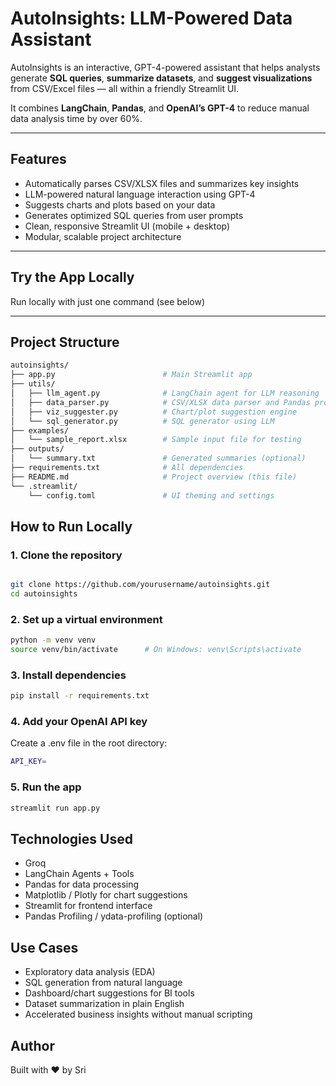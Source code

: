 
# AutoInsights: LLM-Powered Data Assistant

AutoInsights is an interactive, GPT-4-powered assistant that helps analysts generate **SQL queries**, **summarize datasets**, and **suggest visualizations** from CSV/Excel files — all within a friendly Streamlit UI.

It combines **LangChain**, **Pandas**, and **OpenAI’s GPT-4** to reduce manual data analysis time by over 60%.

---

## Features
- Automatically parses CSV/XLSX files and summarizes key insights
- LLM-powered natural language interaction using GPT-4
- Suggests charts and plots based on your data
- Generates optimized SQL queries from user prompts
- Clean, responsive Streamlit UI (mobile + desktop)
- Modular, scalable project architecture

---

## Try the App Locally  
Run locally with just one command (see below)

---

## Project Structure
```bash
autoinsights/
├── app.py                        # Main Streamlit app
├── utils/
│   ├── llm_agent.py              # LangChain agent for LLM reasoning
│   ├── data_parser.py            # CSV/XLSX data parser and Pandas profiling
│   ├── viz_suggester.py          # Chart/plot suggestion engine
│   └── sql_generator.py          # SQL generator using LLM
├── examples/
│   └── sample_report.xlsx        # Sample input file for testing
├── outputs/
│   └── summary.txt               # Generated summaries (optional)
├── requirements.txt              # All dependencies
├── README.md                     # Project overview (this file)
└── .streamlit/
    └── config.toml               # UI theming and settings
```
## How to Run Locally

### 1. Clone the repository
```bash

git clone https://github.com/yourusername/autoinsights.git
cd autoinsights
```

### 2. Set up a virtual environment
```bash
python -m venv venv
source venv/bin/activate      # On Windows: venv\Scripts\activate
```

### 3. Install dependencies
```bash
pip install -r requirements.txt
```

### 4. Add your OpenAI API key
Create a .env file in the root directory:
```bash
API_KEY=
```

### 5. Run the app

```bash
streamlit run app.py
```

## Technologies Used

- Groq
- LangChain Agents + Tools
- Pandas for data processing
- Matplotlib / Plotly for chart suggestions
- Streamlit for frontend interface
- Pandas Profiling / ydata-profiling (optional)

## Use Cases
- Exploratory data analysis (EDA)
- SQL generation from natural language
- Dashboard/chart suggestions for BI tools
- Dataset summarization in plain English
- Accelerated business insights without manual scripting

## Author
Built with ❤️ by Sri


